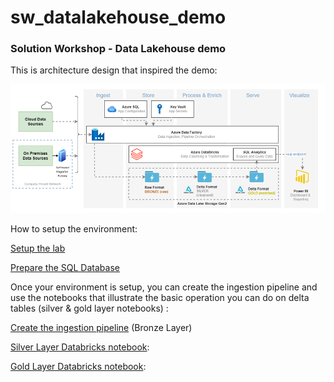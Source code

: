 # sw_datalakehouse_demo
### Solution Workshop - Data Lakehouse demo

This is architecture design that inspired the demo:

![arch](https://github.com/villalaura/sw_datalakehouse_demo/raw/main/media/arch.PNG)

How to setup the environment:

[Setup the lab](https://github.com/villalaura/sw_datalakehouse_demo/blob/main/setup/01%20-%20Setup%20Laboratory.md "Setup the lab")


[Prepare the SQL Database](https://github.com/villalaura/sw_datalakehouse_demo/blob/main/setup/02%20-%20Preparing%20SQL%20Database%20%26%20Datalake.md "Prepare the SQL Database")

Once your environment is setup, you can create the ingestion pipeline and use the notebooks that illustrate the basic operation you can do on delta tables (silver & gold layer notebooks) :

[Create the ingestion pipeline](https://github.com/villalaura/sw_datalakehouse_demo/blob/main/demo/03%20-%20Ingestion%20Pipeline%20(Bronze%20Layer).md "Create the ingestion pipeline") (Bronze Layer)


[Silver Layer Databricks notebook](https://github.com/villalaura/sw_datalakehouse_demo/blob/main/demo/Azure%20Day%202022%20(Silver).dbc "Silver Layer Databricks notebook"):


[Gold Layer Databricks notebook](https://github.com/villalaura/sw_datalakehouse_demo/blob/main/demo/Azure%20Day%202022%20(Gold).dbc "Gold Layer Databricks notebook"):
